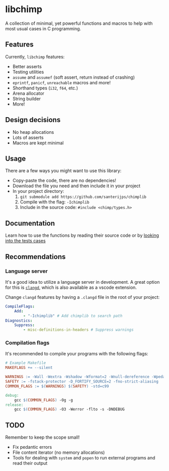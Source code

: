 # libchimp

A collection of minimal, yet powerful functions and macros to help with most usual cases in C programming.

## Features

Currently, `libchimp` features:

- Better asserts
- Testing utilities
- `assume` and `assumef` (soft assert, return instead of crashing)
- `eprintf`, `panicf`, `unreachable` macros and more!
- Shorthand types (`i32`, `f64`, etc.)
- Arena allocator
- String builder
- More!

## Design decisions

- No heap allocations
- Lots of asserts
- Macros are kept minimal

## Usage

There are a few ways you might want to use this library:

- Copy-paste the code, there are no dependencies!
- Download the file you need and then include it in your project
- In your project directory:
	1. `git submodule add https://github.com/santerijps/chimplib`
	2. Compile with the flag: `-Ichimplib`
	3. Include in the source code: `#include <chimp/types.h>`

## Documentation

Learn how to use the functions by reading their source code or by [looking into the tests cases](./tests/)

## Recommendations

### Language server

It's a good idea to utilize a language server in development.
A great option for this is [`clangd`](https://clangd.llvm.org/),
which is also available as a vscode extension.

Change `clangd` features by having a `.clangd` file in the root of your project:

```yaml
CompileFlags:
    Add:
        - "-Ichimplib" # Add chimplib to search path
Diagnostics:
    Suppress:
        - misc-definitions-in-headers # Suppress warnings
```

### Compilation flags

It's recommended to compile your programs with the following flags:

```Makefile
# Example Makefile
MAKEFLAGS += --silent

WARNINGS := -Wall -Wextra -Wshadow -Wformat=2 -Wnull-dereference -Wpedantic
SAFETY := -fstack-protector -D_FORTIFY_SOURCE=2 -fno-strict-aliasing
COMMON_FLAGS := $(WARNINGS) $(SAFETY) -std=c99

debug:
	gcc $(COMMON_FLAGS) -Og -g
release:
	gcc $(COMMON_FLAGS) -O3 -Werror -flto -s -DNDEBUG
```

## TODO

Remember to keep the scope small!

- Fix pedantic errors
- File content iterator (no memory allocations)
- Tools for dealing with `system` and `popen` to run external programs and read their output
